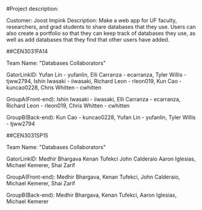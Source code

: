 #Project description:

Customer: Joost Impink
Description: Make a web app for UF faculty, researchers, and grad students to share databases that they use. Users can also create a portfolio so that they can keep track of databases they use, as well as add databases that they find that other users have added.

##CEN3031FA14

Team Name: "Databases Collaborators"

GatorLinkID: Yufan Lin - yufanlin,
             Elli Carranza - ecarranza,
             Tyler Willis - tjww2794,
             Ishin Iwasaki - iiwasaki,
             Richard Leon - rleon019,
             Kun Cao - kuncao0228,
             Chris Whitten - cwhitten

GroupA(Front-end): Ishin Iwasaki - iiwasaki, Elli Carranza - ecarranza, Richard Leon - rleon019, Chris Whitten - cwhitten 				   

GroupB(Back-end): Kun Cao - kuncao0228, Yufan Lin - yufanlin, Tyler Willis - tjww2794




##CEN3031SP15

Team Name: "Databases Collaborators"

GatorLinkID: Medhir Bhargava
             Kenan Tufekci
             John Calderaio
             Aaron Iglesias,
             Michael Kemerer,
             Shai Zarif

GroupA(Front-end): Medhir Bhargava, Kenan Tufekci, John Calderaio, Michael Kemerer, Shai Zarif

GroupB(Back-end): Medhir Bhargava, Kenan Tufekci, Aaron Iglesias, Michael Kemerer


